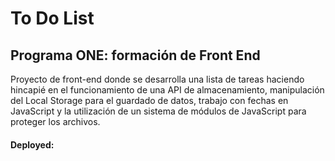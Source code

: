 # To Do List
## Programa ONE: formación de Front End

Proyecto de front-end donde se desarrolla una lista de tareas haciendo hincapié en el funcionamiento de una API de almacenamiento, manipulación del Local Storage para el guardado de datos, trabajo con fechas en JavaScript y la utilización de un sistema de módulos de JavaScript para proteger los archivos.

#### Deployed: